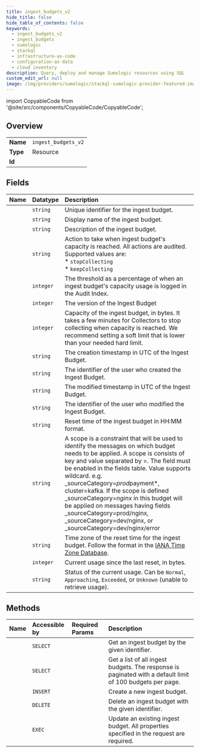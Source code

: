 ```yaml
---
title: ingest_budgets_v2
hide_title: false
hide_table_of_contents: false
keywords:
  - ingest_budgets_v2
  - ingest_budgets
  - sumologic    
  - stackql
  - infrastructure-as-code
  - configuration-as-data
  - cloud inventory
description: Query, deploy and manage Sumologic resources using SQL
custom_edit_url: null
image: /img/providers/sumologic/stackql-sumologic-provider-featured-image.png
---
```


import CopyableCode from '@site/src/components/CopyableCode/CopyableCode';




## Overview
<table><tbody>
<tr><td><b>Name</b></td><td><code>ingest_budgets_v2</code></td></tr>
<tr><td><b>Type</b></td><td>Resource</td></tr>
<tr><td><b>Id</b></td><td><CopyableCode code="sumologic.ingest_budgets.ingest_budgets_v2" /></td></tr>
</tbody></table>

## Fields
| Name | Datatype | Description |
|:-----|:---------|:------------|
| <CopyableCode code="id" /> | `string` | Unique identifier for the ingest budget. |
| <CopyableCode code="name" /> | `string` | Display name of the ingest budget. |
| <CopyableCode code="description" /> | `string` | Description of the ingest budget. |
| <CopyableCode code="action" /> | `string` | Action to take when ingest budget's capacity is reached. All actions are audited. Supported values are:<br />  * `stopCollecting`<br />  * `keepCollecting` |
| <CopyableCode code="auditThreshold" /> | `integer` | The threshold as a percentage of when an ingest budget's capacity usage is logged in the Audit Index. |
| <CopyableCode code="budgetVersion" /> | `integer` | The version of the Ingest Budget |
| <CopyableCode code="capacityBytes" /> | `integer` | Capacity of the ingest budget, in bytes. It takes a few minutes for Collectors to stop collecting when capacity is reached. We recommend setting a soft limit that is lower than your needed hard limit. |
| <CopyableCode code="createdAt" /> | `string` | The creation timestamp in UTC of the Ingest Budget. |
| <CopyableCode code="createdBy" /> | `string` | The identifier of the user who created the Ingest Budget. |
| <CopyableCode code="modifiedAt" /> | `string` | The modified timestamp in UTC of the Ingest Budget. |
| <CopyableCode code="modifiedBy" /> | `string` | The identifier of the user who modified the Ingest Budget. |
| <CopyableCode code="resetTime" /> | `string` | Reset time of the ingest budget in HH:MM format. |
| <CopyableCode code="scope" /> | `string` | A scope is a constraint that will be used to identify the messages on which budget needs to be applied. A scope is consists of key and value separated by =. The field must be enabled in the fields table. Value supports wildcard. e.g. _sourceCategory=*prod*payment*, cluster=kafka. If the scope is defined _sourceCategory=*nginx* in this budget will be applied on messages having fields _sourceCategory=prod/nginx, _sourceCategory=dev/nginx, or _sourceCategory=dev/nginx/error |
| <CopyableCode code="timezone" /> | `string` | Time zone of the reset time for the ingest budget. Follow the format in the [IANA Time Zone Database](https://en.wikipedia.org/wiki/List_of_tz_database_time_zones#List). |
| <CopyableCode code="usageBytes" /> | `integer` | Current usage since the last reset, in bytes. |
| <CopyableCode code="usageStatus" /> | `string` | Status of the current usage. Can be `Normal`, `Approaching`, `Exceeded`, or `Unknown` (unable to retrieve usage). |
## Methods
| Name | Accessible by | Required Params | Description |
|:-----|:--------------|:----------------|:------------|
| <CopyableCode code="getIngestBudgetV2" /> | `SELECT` | <CopyableCode code="id, region" /> | Get an ingest budget by the given identifier. |
| <CopyableCode code="listIngestBudgetsV2" /> | `SELECT` | <CopyableCode code="region" /> | Get a list of all ingest budgets. The response is paginated with a default limit of 100 budgets per page. |
| <CopyableCode code="createIngestBudgetV2" /> | `INSERT` | <CopyableCode code="data__action, data__capacityBytes, data__name, data__resetTime, data__scope, data__timezone, region" /> | Create a new ingest budget. |
| <CopyableCode code="deleteIngestBudgetV2" /> | `DELETE` | <CopyableCode code="id, region" /> | Delete an ingest budget with the given identifier. |
| <CopyableCode code="updateIngestBudgetV2" /> | `EXEC` | <CopyableCode code="id, data__action, data__capacityBytes, data__name, data__resetTime, data__scope, data__timezone, region" /> | Update an existing ingest budget. All properties specified in the request are required. |
